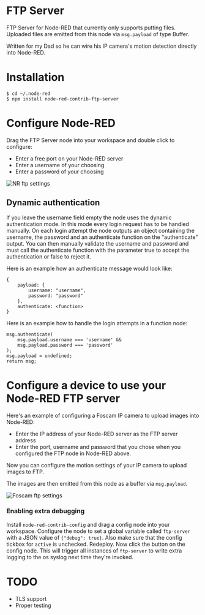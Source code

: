 # FTP Server

FTP Server for Node-RED that currently only supports putting files. Uploaded files are emitted from this node via 
`msg.payload` of type Buffer.

Written for my Dad so he can wire his IP camera's motion detection directly into Node-RED. 

# Installation
 
    $ cd ~/.node-red
    $ npm install node-red-contrib-ftp-server
 
# Configure Node-RED

Drag the FTP Server node into your workspace and double click to configure:
 - Enter a free port on your Node-RED server
 - Enter a username of your choosing
 - Enter a password of your choosing


![NR ftp settings](https://raw.githubusercontent.com/biddster/node-red-contrib-ftp-server/develop/doc/NodeRED.png)

## Dynamic authentication
If you leave the username field empty the node uses the dynamic authentication mode. In this mode every login request has to be handled manually.
On each login attempt the node outputs an object containing the username, the password and an authenticate function on the "authenticate" output.
You can then manually validate the username and password and must call the authenticate function with the parameter true to accept the authentication or false to reject it.


Here is an example how an authenticate message would look like:
```
{
    payload: {
        username: "username",
        password: "password"
    },
    authenticate: <function>
}
```
Here is an example how to handle the login attempts in a function node:
```
msg.authenticate(
    msg.payload.username === 'username' &&
    msg.payload.password === 'password'
);
msg.payload = undefined;
return msg;
```

# Configure a device to use your Node-RED FTP server

Here's an example of configuring a Foscam IP camera to upload images into Node-RED:
 - Enter the IP address of your Node-RED server as the FTP server address
 - Enter the port, username and password that you chose when you configured the FTP node in Node-RED above.
 
Now you can configure the motion settings of your IP camera to upload images to FTP. 

The images are then emitted from this node as a buffer via `msg.payload`.
 
![Foscam ftp settings](https://raw.githubusercontent.com/biddster/node-red-contrib-ftp-server/develop/doc/Foscam.png)

### Enabling extra debugging

Install `node-red-contrib-config` and drag a config node into your workspace. Configure the node to set a global variable called `ftp-server` 
with a JSON value of `{"debug": true}`. Also make sure that the config tickbox for `active` is unchecked. Redeploy. Now click the button on the config node. 
This will trigger all instances of `ftp-server` to write extra logging to the os syslog next time they're invoked.

# TODO

- TLS support
- Proper testing